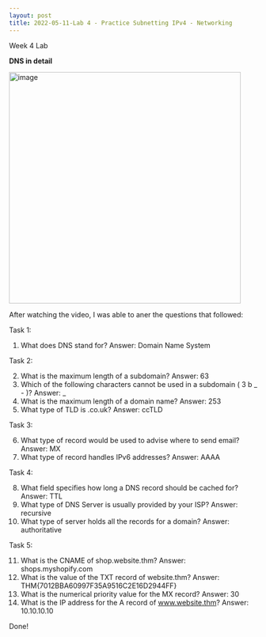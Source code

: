 ```yaml
---
layout: post
title: 2022-05-11-Lab 4 - Practice Subnetting IPv4 - Networking
---
```

Week 4 Lab

**DNS in detail**
 
<img width="468" alt="image" src="https://user-images.githubusercontent.com/98490306/167994226-6f270548-bab9-4452-8260-d87139f396cc.png">

After watching the video, I was able to aner the questions that followed:

Task 1:

1.	What does DNS stand for?
Answer: Domain Name System

Task 2:

2.	What is the maximum length of a subdomain?
Answer: 63
3.	Which of the following characters cannot be used in a subdomain ( 3 b _ - )?
Answer: _
4.	What is the maximum length of a domain name?
Answer: 253
5.	What type of TLD is .co.uk?
Answer: ccTLD

Task 3:

6.   What type of record would be used to advise where to send email?
      Answer: MX
7.	What type of record handles IPv6 addresses?
      Answer: AAAA

Task 4:

8.	What field specifies how long a DNS record should be cached for?
Answer: TTL
9.	What type of DNS Server is usually provided by your ISP?
Answer: recursive
10.	What type of server holds all the records for a domain?
Answer: authoritative

Task 5:

11.	What is the CNAME of shop.website.thm?
Answer: shops.myshopify.com
12.	What is the value of the TXT record of website.thm?
Answer: THM{7012BBA60997F35A9516C2E16D2944FF}
13.	What is the numerical priority value for the MX record?
Answer: 30
14.	What is the IP address for the A record of www.website.thm?
Answer: 10.10.10.10

Done!

